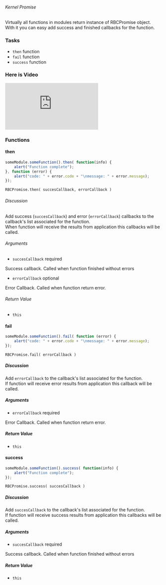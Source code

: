 ###### Kernel Promise

Virtually all functions in modules return instance of RBCPromise object.  
With it you can easy add success and finished callbacks for the function.

### Tasks

  * `then` function
  * `fail` function
  * `success` function

### Here is Video
<iframe src="https://www.youtube.com/embed/PhAZn_eW9KQ" frameborder="0" allowfullscreen></iframe>

### Functions

#### then

```javascript
someModule.someFunction().then( function(info) {  
    alert("Function complete");  
}, function (error) {  
    alert("code: " + error.code + "\nmessage: " + error.message);  
});
```

`RBCPromise.then( succesCallback, errorCallback )`

###### Discussion

Add success (`succesCallback`) and error (`errorCallback`) callbacks to the
callback's list associated for the function.  
When function will receive the results from application this callbacks will be
called.

###### Arguments

  * `succesCallback`  required

Success callback. Called when function finished without errors

  * `errorCallback` optional

Error Callback. Called when function return error.

###### Return Value

  * `this`

#### fail

```javascript
someModule.someFunction().fail( function (error) {  
    alert("code: " + error.code + "\nmessage: " + error.message);  
});
```

`RBCPromise.fail( errorCallback )`

##### Discussion

Add `errorCallback` to the callback's list associated for the function.  
If function will receive error results from application this callback will be
called.

##### Arguments

  * `errorCallback` required

Error Callback. Called when function return error.

##### Return Value

  * `this`

#### success

```javascript
someModule.someFunction().success( function(info) {  
    alert("Function complete");  
});
```

`RBCPromise.success( succesCallback )`

##### Discussion

Add `succesCallback` to the callback's list associated for the function.  
If function will receive success results from application this callbacks will
be called.

##### Arguments

  * `succesCallback` required

Success callback. Called when function finished without errors

##### Return Value

  * `this`